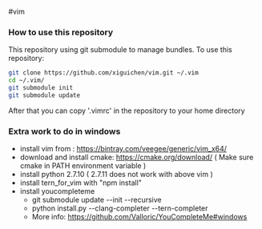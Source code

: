 #vim

### How to use this repository
This repository using git submodule to manage bundles. To use this repository:
```bash
git clone https://github.com/xiguichen/vim.git ~/.vim
cd ~/.vim/
git submodule init
git submodule update
```
After that you can copy '.vimrc' in the repository to your home directory


### Extra work to do in windows
* install vim from : https://bintray.com/veegee/generic/vim_x64/
* download and install cmake: https://cmake.org/download/  ( Make sure cmake in PATH environment variable )
* install python 2.7.10 ( 2.7.11 does not work with above vim )
* install tern_for_vim with "npm install"
* install youcompleteme
  * git submodule update --init --recursive
  * python install.py --clang-completer --tern-completer
  * More info: https://github.com/Valloric/YouCompleteMe#windows





